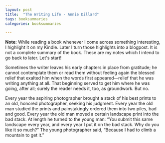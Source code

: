 ```yaml
---
layout: post
title:  "The Writing Life - Annie Dillard"
tags: booksummaries
categories: booksummaries

---
```


**Note:** While reading a book whenever I come across something interesting, I highlight it on my Kindle. Later I turn those highlights into a blogpost. It is not a complete summary of the book. These are my notes which I intend to go back to later. Let's start!

Sometimes the writer leaves his early chapters in place from gratitude; he cannot contemplate them or read them without feeling again the blessed relief that exalted him when the words first appeared—relief that he was writing anything at all. That beginning served to get him where he was going, after all; surely the reader needs it, too, as groundwork. But no.

Every year the aspiring photographer brought a stack of his best prints to an old, honored photographer, seeking his judgment. Every year the old man studied the prints and painstakingly ordered them into two piles, bad and good. Every year the old man moved a certain landscape print into the bad stack. At length he turned to the young man: “You submit this same landscape every year, and every year I put it on the bad stack. Why do you like it so much?” The young photographer said, “Because I had to climb a mountain to get it.”
